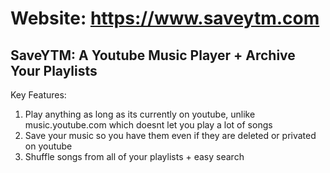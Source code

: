 # Website: https://www.saveytm.com

## SaveYTM: A Youtube Music Player + Archive Your Playlists

Key Features:
1) Play anything as long as its currently on youtube, unlike music.youtube.com which doesnt let you play a lot of songs
2) Save your music so you have them even if they are deleted or privated on youtube
3) Shuffle songs from all of your playlists + easy search
